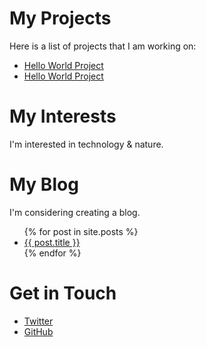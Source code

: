 # My Projects
Here is a list of projects that I am working on:
<ul>
  <li><a href="https://mattslaven.github.io/HelloWorld/">Hello World Project</a></li>
  <li><a href="https://github.io/HelloWorld/">Hello World Project</a></li>
</ul>

# My Interests
I'm interested in technology & nature.

# My Blog
I'm considering creating a blog.

<ul>
  {% for post in site.posts %}
    <li>
      <a href="{{ post.url }}">{{ post.title }}</a>
    </li>
  {% endfor %}
</ul>


# Get in Touch
<ul>
<li><a href="https://twitter.com/{{ site.twitter_username }}">Twitter</a></li>
<li><a href="https://github.com/{{ site.github_username }}">GitHub</a></li>
</ul>

